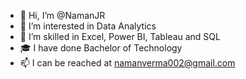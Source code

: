 - 👋 Hi, I’m @NamanJR
- 👀 I’m interested in Data Analytics 
- 🌱 I’m skilled in Excel, Power BI, Tableau and SQL
- 🎓 I have done Bachelor of Technology 
- 📫 I can be reached at namanverma002@gmail.com

<!---
NamanJR/NamanJR is a ✨ special ✨ repository because its `README.md` (this file) appears on your GitHub profile.
You can click the Preview link to take a look at your changes.
--->
